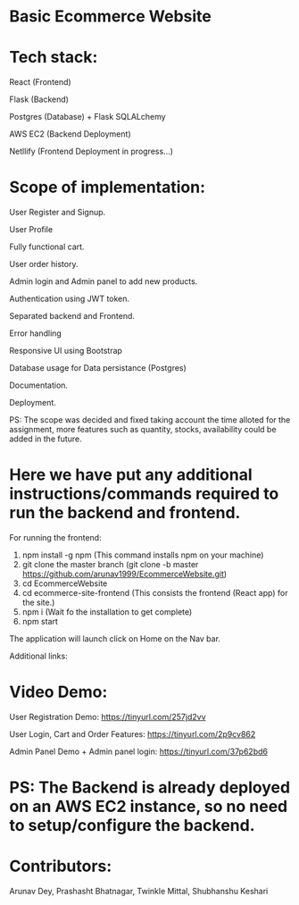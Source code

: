 # Basic Ecommerce Website
# Tech stack: 
React (Frontend)

Flask (Backend)

Postgres (Database) + Flask SQLALchemy

AWS EC2 (Backend Deployment)

Netllify (Frontend Deployment in progress...)

# Scope of implementation:

User Register and Signup.

User Profile

Fully functional cart.

User order history.

Admin login and Admin panel to add new products.

Authentication using JWT token.

Separated backend and Frontend.

Error handling

Responsive UI using Bootstrap

Database usage for Data persistance (Postgres)

Documentation.

Deployment.

PS: The scope was decided and fixed taking account the time alloted for the assignment, more features such as quantity, stocks, availability could be added in the future.

# Here we have put any additional instructions/commands required to run the backend and frontend.

For running the frontend:
1. npm install -g npm  (This command installs npm on your machine)
2. git clone the master branch (git clone -b master https://github.com/arunav1999/EcommerceWebsite.git)
3. cd EcommerceWebsite
4. cd ecommerce-site-frontend (This consists the frontend (React app) for the site.)
5. npm i (Wait fo the installation to get complete)
6. npm start

The application will launch click on Home on the Nav bar.


Additional links:

# Video Demo:

User Registration Demo:
https://tinyurl.com/257jd2vv

User Login, Cart and Order Features:
https://tinyurl.com/2p9cv862

Admin Panel Demo + Admin panel login:
https://tinyurl.com/37p62bd6

# PS: The Backend is already deployed on an AWS EC2 instance, so no need to setup/configure the backend.

# Contributors:
Arunav Dey, 
Prashasht Bhatnagar, 
Twinkle Mittal, 
Shubhanshu Keshari
